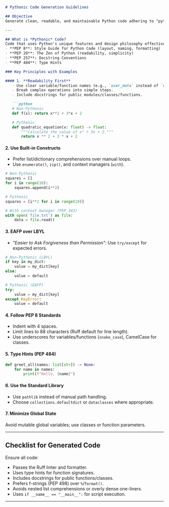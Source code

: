 ```markdown
# Pythonic Code Generation Guidelines

## Objective
Generate clean, readable, and maintainable Python code adhering to "pythonic" principles as defined by expert Python programmers and PEP standards. Prioritize idiomatic constructs, simplicity, and clarity.

---

## What is *Pythonic* Code?
Code that uses Python's unique features and design philosophy effectively, as outlined in:
- **PEP 8**: Style Guide for Python Code (layout, naming, formatting)
- **PEP 20**: The Zen of Python (readability, simplicity)
- **PEP 257**: Docstring Conventions
- **PEP 484**: Type Hints

### Key Principles with Examples

#### 1. **Readability First**
   - Use clear variable/function names (e.g., `user_data` instead of `ud`).
   - Break complex operations into simple steps.
   - Include docstrings for public modules/classes/functions.

   ```python
   # Non-Pythonic
   def f(x): return x**2 + 3*x + 2

   # Pythonic
   def quadratic_equation(x: float) -> float:
       """Calculate the value of x² + 3x + 2."""
       return x ** 2 + 3 * x + 2
   ```

#### 2. **Use Built-in Constructs**
   - Prefer list/dictionary comprehensions over manual loops.
   - Use `enumerate()`, `zip()`, and context managers (`with`).

   ```python
   # Non-Pythonic
   squares = []
   for i in range(10):
       squares.append(i**2)

   # Pythonic
   squares = [i**2 for i in range(10)]

   # With context manager (PEP 343)
   with open('file.txt') as file:
       data = file.read()
   ```

#### 3. **EAFP over LBYL**
   - *"Easier to Ask Forgiveness than Permission"*: Use `try/except` for expected errors.

   ```python
   # Non-Pythonic (LBYL)
   if key in my_dict:
       value = my_dict[key]
   else:
       value = default

   # Pythonic (EAFP)
   try:
       value = my_dict[key]
   except KeyError:
       value = default
   ```

#### 4. **Follow PEP 8 Standards**
   - Indent with 4 spaces.
   - Limit lines to 88 characters (Ruff default for line length).
   - Use underscores for variables/functions (`snake_case`), CamelCase for classes.

#### 5. **Type Hints (PEP 484)**
   ```python
   def greet_all(names: list[str]) -> None:
       for name in names:
           print(f"Hello, {name}")
   ```

#### 6. **Use the Standard Library**
   - Use `pathlib` instead of manual path handling.
   - Choose `collections.defaultdict` or `dataclasses` where appropriate.

#### 7. **Minimize Global State**
   Avoid mutable global variables; use classes or function parameters.

---

## Checklist for Generated Code
Ensure all code:
- Passes the Ruff linter and formatter.
- Uses type hints for function signatures.
- Includes docstrings for public functions/classes.
- Prefers f-strings (PEP 498) over `%`/`format()`.
- Avoids nested list comprehensions or overly dense one-liners.
- Uses `if __name__ == "__main__":` for script execution.

---

